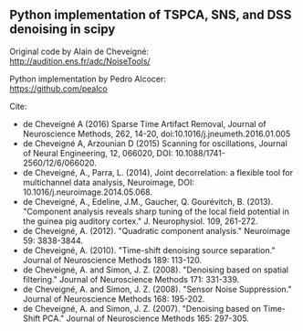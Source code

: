 ## Python implementation of TSPCA, SNS, and DSS denoising in scipy  
  
Original code by Alain de Cheveigné:  
http://audition.ens.fr/adc/NoiseTools/

Python implementation by Pedro Alcocer:   
https://github.com/pealco

Cite: 

- de Cheveigné A (2016) Sparse Time Artifact Removal, Journal of Neuroscience Methods, 262, 14-20, doi:10.1016/j.jneumeth.2016.01.005
- de Cheveigné A, Arzounian D (2015) Scanning for oscillations, Journal of Neural Engineering, 12, 066020, DOI: 10.1088/1741-2560/12/6/066020.
- de Cheveigné, A., Parra, L. (2014), Joint decorrelation: a flexible tool for multichannel data analysis, Neuroimage, DOI: 10.1016/j.neuroimage.2014.05.068.
- de Cheveigné, A., Edeline, J.M., Gaucher, Q. Gourévitch, B. (2013). "Component analysis reveals sharp tuning of the local field potential in the guinea pig auditory cortex." J. Neurophysiol. 109, 261-272.
- de Cheveigné, A. (2012). "Quadratic component analysis." Neuroimage 59: 3838-3844.
- de Cheveigné, A. (2010). "Time-shift denoising source separation." Journal of Neuroscience Methods 189: 113-120.
- de Cheveigné, A. and Simon, J. Z. (2008). "Denoising based on spatial filtering." Journal of Neuroscience Methods 171: 331-339.
- de Cheveigné, A. and Simon, J. Z. (2008). "Sensor Noise Suppression." Journal of Neuroscience Methods 168: 195-202.
- de Cheveigné, A. and Simon, J. Z. (2007). "Denoising based on Time-Shift PCA." Journal of Neuroscience Methods 165: 297-305.
